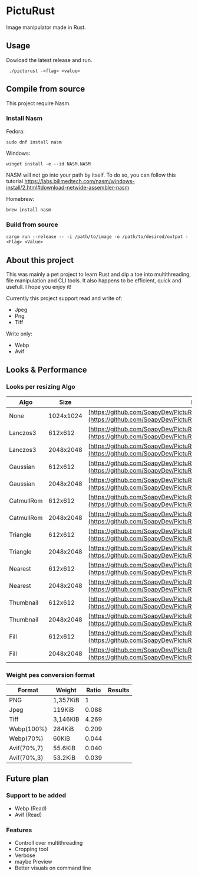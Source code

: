 # PictuRust

Image manipulator made in Rust.

## Usage
Dowload the latest release and run.

```
 ./picturust -<flag> <value>
``` 




## Compile from source

This project require Nasm.

### Install Nasm

Fedora: 
```
sudo dnf install nasm
```
Windows: 
```
winget install -e --id NASM.NASM
```
NASM will not go into your path by itself. To do so, you can follow this tutorial
https://labs.bilimedtech.com/nasm/windows-install/2.html#download-netwide-assembler-nasm

Homebrew: 
```
brew install nasm
```

### Build from source

```
cargo run --release -- -i /path/to/image -o /path/to/desired/output -<Flag> <Value>
```




## About this project

This was mainly a pet project to learn Rust and dip a toe into multithreading, file manipulation and CLI tools. 
It also happens to be efficient, quick and usefull.
I hope you enjoy it!


Currently this project support read and write of:
- Jpeg
- Png
- Tiff

Write only:
- Webp
- Avif



## Looks & Performance

### Looks per resizing Algo

|  Algo  | Size   | Results |
|--------|--------|---------|
|  None  | 1024x1024  | [https://github.com/SoapyDev/PictuRust/Assets/Initial.png](https://github.com/SoapyDev/PictuRust/blob/main/Assets/Initial.png)     |
|Lanczos3|612x612   | [https://github.com/SoapyDev/PictuRust/Assets/lanczos3_small.png](https://github.com/SoapyDev/PictuRust/blob/main/Assets/lanczos3_small.png)      |
|Lanczos3|2048x2048     | [https://github.com/SoapyDev/PictuRust/Assets/lanczos3_big.png](https://github.com/SoapyDev/PictuRust/blob/main/Assets/lanczos3_big.png)           |
|Gaussian|612x612   | [https://github.com/SoapyDev/PictuRust/Assets/gaussian_small.png](https://github.com/SoapyDev/PictuRust/blob/main/Assets/gaussian_small.png)          |
|Gaussian|2048x2048     | [https://github.com/SoapyDev/PictuRust/Assets/gaussian_big.png](https://github.com/SoapyDev/PictuRust/blob/main/Assets/gaussian_big.png)          |
|CatmullRom|612x612 | [https://github.com/SoapyDev/PictuRust/Assets/catmullrom_small.png](https://github.com/SoapyDev/PictuRust/blob/main/Assets/catmullrom_small.png)          |
|CatmullRom|2048x2048   | [https://github.com/SoapyDev/PictuRust/Assets/catmullrom_big.png](https://github.com/SoapyDev/PictuRust/blob/main/Assets/catmullrom_big.png)          |
|Triangle|612x612   | [https://github.com/SoapyDev/PictuRust/Assets/triangle_small.png](https://github.com/SoapyDev/PictuRust/blob/main/Assets/triangle_small.png)          |
|Triangle|2048x2048     | [https://github.com/SoapyDev/PictuRust/Assets/triangle_big.png](https://github.com/SoapyDev/PictuRust/blob/main/Assets/triangle_big.png)          |
|Nearest|612x612    | [https://github.com/SoapyDev/PictuRust/Assets/nearest_small.png](https://github.com/SoapyDev/PictuRust/blob/main/Assets/nearest_small.png)         |
|Nearest|2048x2048      | [https://github.com/SoapyDev/PictuRust/Assets/nearest_big.png](https://github.com/SoapyDev/PictuRust/blob/main/Assets/nearest_big.png)         |
|Thumbnail|612x612  | [https://github.com/SoapyDev/PictuRust/Assets/thumbnail_small.png](https://github.com/SoapyDev/PictuRust/blob/main/Assets/thumbnail_small.png)          |
|Thumbnail|2048x2048    | [https://github.com/SoapyDev/PictuRust/Assets/thumbnail_big.png](https://github.com/SoapyDev/PictuRust/blob/main/Assets/thumbnail_big.png)         |
|Fill|612x612       | [https://github.com/SoapyDev/PictuRust/Assets/fill_small.png](https://github.com/SoapyDev/PictuRust/blob/main/Assets/fill_small.png)          |
|Fill|2048x2048  | [https://github.com/SoapyDev/PictuRust/Assets/fill_big.png](https://github.com/SoapyDev/PictuRust/blob/main/Assets/fill_big.png)          |

### Weight pes conversion format

|   Format  | Weight      | Ratio | Results |
|-----------|-------------|-------|---------|
|  PNG      |   1,357KiB  |   1   |         |
| Jpeg      |   119KiB    | 0.088 |         |
| Tiff      |   3,146KiB  | 4.269 |         |
|Webp(100%) |   284KiB    | 0.209 |         |
|Webp(70%)  |   60KiB     | 0.044 |         |
|Avif(70%,7)|   55.6KiB   | 0.040 |         |
|Avif(70%,3)|   53.2KiB   | 0.039 |         |


## Future plan
### Support to be added 

- Webp (Read)
- Avif (Read)

### Features

- Controll over multithreading
- Cropping tool
- Verbose
- maybe Preview
- Better visuals on command line

